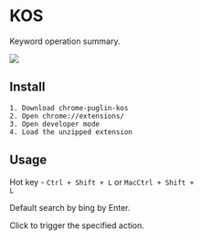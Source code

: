 # KOS
Keyword operation summary.

![](https://z3.ax1x.com/2021/10/29/5O4vrt.png)

## Install
```
1. Download chrome-puglin-kos
2. Open chrome://extensions/
3. Open developer mode
4. Load the unzipped extension
```

## Usage
Hot key - <code>Ctrl + Shift + L</code> or <code>MacCtrl + Shift + L</code>

Default search by bing by Enter.

Click to trigger the specified action.
